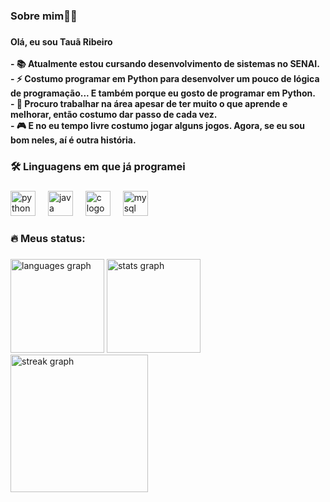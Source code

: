 <h3 align="left">Sobre mim👩‍💻</h3>

###

<h4 align="left">Olá, eu sou Tauã Ribeiro<br><br>- 📚 Atualmente estou cursando desenvolvimento de sistemas no SENAI.<br>- ⚡ Costumo programar em Python para desenvolver um pouco de lógica de programação... E também porque eu gosto de programar em Python. <br> - 🔭 Procuro trabalhar na área apesar de ter muito o que aprende e melhorar, então costumo dar passo de cada vez.<br>- 🎮 E no eu tempo livre costumo jogar alguns jogos.  Agora, se eu sou bom neles, aí é outra história.</h4>

###

<h3 align="left">🛠 Linguagens em que já programei</h3>

###

<div align="left">
  <img src="https://cdn.jsdelivr.net/gh/devicons/devicon/icons/python/python-original.svg" height="40" alt="python logo"  />
  <img width="12" />
  <img src="https://cdn.jsdelivr.net/gh/devicons/devicon/icons/java/java-original.svg" height="40" alt="java logo"  />
  <img width="12" />
  <img src="https://cdn.jsdelivr.net/gh/devicons/devicon/icons/c/c-original.svg" height="40" alt="c logo"  />
  <img width="12" />
  <img src="https://skillicons.dev/icons?i=mysql" height="40" alt="mysql logo"  />
</div>

###

<h3 align="left">🔥   Meus status:</h3>

###

<div align="left">
  <img src="https://github-readme-stats.vercel.app/api/top-langs?username=TauaRibeiro&locale=pt-br&hide_title=false&layout=compact&card_width=320&langs_count=4&theme=dracula&hide_border=false&order=2" height="150" alt="languages graph"  />
  <img src="https://github-readme-stats.vercel.app/api?username=TauaRibeiro&hide_title=false&hide_rank=false&show_icons=true&include_all_commits=true&count_private=true&disable_animations=false&theme=dracula&locale=pt-br&hide_border=false&order=1" height="150" alt="stats graph"  />
  <img src="https://streak-stats.demolab.com?user=TauaRibeiro&locale=pt-br&mode=daily&theme=dracula&hide_border=false&border_radius=5&order=3" height="220" alt="streak graph"  />
</div>

###


